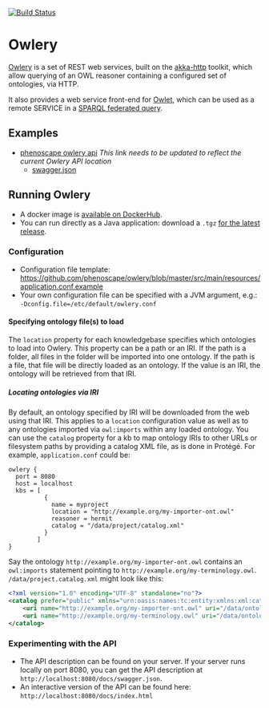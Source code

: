 [![Build Status](https://secure.travis-ci.org/phenoscape/owlery.png)](http://travis-ci.org/phenoscape/owlery)

# Owlery

[Owlery](https://owlery.phenoscape.org/api/) is a set of REST web services, built on the [akka-http](https://akka.io) toolkit, which allow querying of an OWL reasoner containing a configured set of ontologies, via HTTP.

It also provides a web service front-end for [Owlet](https://github.com/phenoscape/owlet), which can be used as a remote SERVICE in a [SPARQL federated query](http://www.w3.org/TR/sparql11-federated-query/).

## Examples

 * [phenoscape owlery api](https://owlery.phenoscape.org/api/) _This link needs to be updated to reflect the current Owlery API location_
     * [swagger.json](https://owlery.phenoscape.org/json/swagger.json)

## Running Owlery

* A docker image is [available on DockerHub](https://hub.docker.com/r/phenoscape/owlery).
* You can run directly as a Java application: download a `.tgz` [for the latest release](https://github.com/phenoscape/owlery/releases/latest).

### Configuration

* Configuration file template: https://github.com/phenoscape/owlery/blob/master/src/main/resources/application.conf.example
* Your own configuration file can be specified with a JVM argument, e.g.: `-Dconfig.file=/etc/default/owlery.conf`

#### Specifying ontology file(s) to load

The `location` property for each knowledgebase specifies which ontologies to load into Owlery. This property can be a path or an IRI. If the path is a folder, all files in the folder will be imported into one ontology. If the path is a file, that file will be directly loaded as an ontology. If the value is an IRI, the ontology will be retrieved from that IRI.

##### Locating ontologies via IRI

By default, an ontology specified by IRI will be downloaded from the web using that IRI. This applies to a `location` configuration value as well as to any ontologies imported via `owl:imports` within any loaded ontology. You can use the `catalog` property for a kb to map ontology IRIs to other URLs or filesystem paths by providing a catalog XML file, as is done in Protégé. For example, `application.conf` could be:

```
owlery {
  port = 8080
  host = localhost
  kbs = [
          {
            name = myproject
            location = "http://example.org/my-importer-ont.owl"
            reasoner = hermit
            catalog = "/data/project/catalog.xml"
          }
        ]
}
```

Say the ontology `http://example.org/my-importer-ont.owl` contains an `owl:imports` statement pointing to `http://example.org/my-terminology.owl`. `/data/project.catalog.xml` might look like this:

```xml
<?xml version="1.0" encoding="UTF-8" standalone="no"?>
<catalog prefer="public" xmlns="urn:oasis:names:tc:entity:xmlns:xml:catalog">
    <uri name="http://example.org/my-importer-ont.owl" uri="/data/ontologies/my-importer-ont.owl"/>
    <uri name="http://example.org/my-terminology.owl" uri="/data/ontologies/my-terminology.owl"/>
</catalog>
```

### Experimenting with the API

* The API description can be found on your server.  If your server runs locally on port 8080, you can get the API description at `http://localhost:8080/docs/swagger.json`.
* An interactive version of the API can be found here: `http://localhost:8080/docs/index.html`
